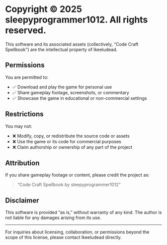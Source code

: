 # Copyright © 2025 sleepyprogrammer1012. All rights reserved.

This software and its associated assets (collectively, “Code Craft Spellbook”) are the intellectual property of Ikeeludead.

## Permissions

You are permitted to:

- ✅ Download and play the game for personal use
- ✅ Share gameplay footage, screenshots, or commentary
- ✅ Showcase the game in educational or non-commercial settings

## Restrictions

You may not:

- ❌ Modify, copy, or redistribute the source code or assets
- ❌ Use the game or its code for commercial purposes
- ❌ Claim authorship or ownership of any part of the project

## Attribution

If you share gameplay footage or content, please credit the project as:

> “Code Craft Spellbook by sleepyprogrammer1012”

## Disclaimer

This software is provided “as is,” without warranty of any kind. The author is not liable for any damages arising from its use.

---

For inquiries about licensing, collaboration, or permissions beyond the scope of this license, please contact Ikeeludead directly.
